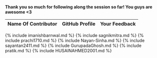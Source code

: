 **Thank you so much for following along the session so far! You guys are awesome <3**

| Name Of Contributor | GitHub Profile | Your Feedback |
| - | - | - |
{% include imanishbarnwal.md %}
{% include sagnikmitra.md %}
{% include prachi1710.md %}
{% include Nayan-Sinha.md %}
{% include sayantan2411.md %}
{% include GurupadaGhosh.md %}
{% include pratik.md %}
{% include HUSAINAHMED2001.md %}
